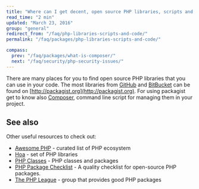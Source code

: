 ```yaml
---
title: "Where can I get decent, open source PHP libraries, scripts and other code?"
read_time: "2 min"
updated: "March 23, 2016"
group: "general"
redirect_from: "/faq/php-libraries-scripts-and-code/"
permalink: "/faq/packages/php-libraries-scripts-and-code/"

compass:
  prev: "/faq/packages/what-is-composer/"
  next: "/faq/security/php-security-issues/"
---
```


There are many places for you to find open source PHP libraries that you can use
in your code. The most libraries from [GitHub](https://github.com) and
[BitBucket](https://bitbucket.org) can be found on [http://packagist.org](http://packagist.org).
For using packagist get to know also [Composer](http://getcomposer.org), command
line script for managing them in your project.

## See also

Other useful resources to check out:

* [Awesome PHP](https://github.com/ziadoz/awesome-php/) - curated list of PHP ecosystem
* [Hoa](http://hoa-project.net/) - set of PHP libraries
* [PHP Classes](http://phpclasses.org) - PHP classes and packages
* [PHP Package Checklist](http://phppackagechecklist.com/) - A quality checklist for open-source PHP packages.
* [The PHP League](https://thephpleague.com/) - group that provides good PHP packages
